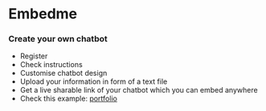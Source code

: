 # Embedme

### Create your own chatbot
- Register
- Check instructions
- Customise chatbot design
- Upload your information in form of a text file
- Get a live sharable link of your chatbot which you can embed anywhere
- Check this example: [portfolio](https://aayushpagare.vercel.app)
